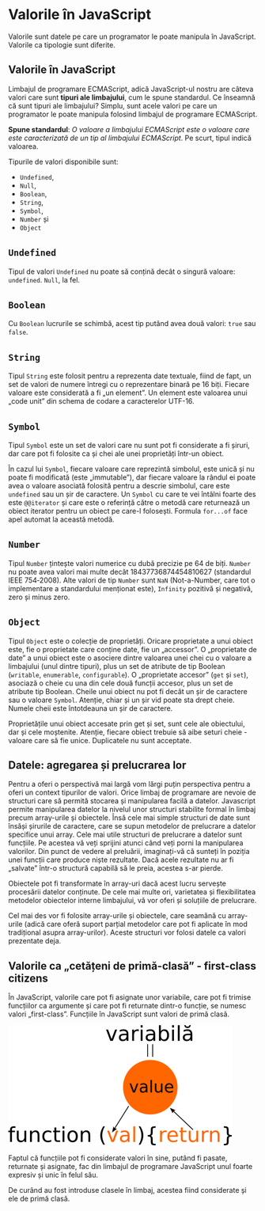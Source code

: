 # Valorile în JavaScript

Valorile sunt datele pe care un programator le poate manipula în JavaScript. Valorile ca tipologie sunt diferite.

## Valorile în JavaScript

Limbajul de programare ECMAScript, adică JavaScript-ul nostru are câteva valori care sunt **tipuri ale limbajului**, cum le spune standardul. Ce înseamnă că sunt tipuri ale limbajului? Simplu, sunt acele valori pe care un programator le poate manipula folosind limbajul de programare ECMAScript.

**Spune standardul**: *O valoare a limbajului ECMAScript este o valoare care este caracterizată de un tip al limbajului ECMAScript*.
Pe scurt, tipul indică valoarea.

Tipurile de valori disponibile sunt:

- `Undefined`,
- `Null`,
- `Boolean`,
- `String`,
- `Symbol`,
- `Number` și
- `Object`

## `Undefined`

Tipul de valori `Undefined` nu poate să conțină decât o singură valoare: `undefined`. `Null`, la fel.

## `Boolean`

Cu `Boolean` lucrurile se schimbă, acest tip putând avea două valori: `true` sau `false`.

## `String`

Tipul `String` este folosit pentru a reprezenta date textuale, fiind de fapt, un set de valori de numere întregi cu o reprezentare binară pe 16 biți. Fiecare valoare este considerată a fi „un element”. Un element este valoarea unui „code unit” din schema de codare a caracterelor UTF-16.

## `Symbol`

Tipul `Symbol` este un set de valori care nu sunt pot fi considerate a fi șiruri, dar care pot fi folosite ca și chei ale unei proprietăți într-un obiect.

În cazul lui `Symbol`, fiecare valoare care reprezintă simbolul, este unică și nu poate fi modificată (este „immutable”), dar fiecare valoare la rândul ei poate avea o valoare asociată folosită pentru a descrie simbolul, care este `undefined` sau un șir de caractere. Un `Symbol` cu care te vei întâlni foarte des este `@@iterator` și care este o referință către o metodă care returnează un obiect iterator pentru un obiect pe care-l folosești. Formula `for...of` face apel automat la această metodă.

## `Number`

Tipul `Number` țintește valori numerice cu dubă precizie pe 64 de biți.
`Number` nu poate avea valori mai multe decât 18437736874454810627 (standardul IEEE 754‐2008).
Alte valori de tip `Number` sunt `NaN` (Not-a-Number, care tot o implementare a standardului menționat este), `Infinity` pozitivă și negativă, zero și minus zero.

## `Object`

Tipul `Object` este o colecție de proprietăți.
Oricare proprietate a unui obiect este, fie o proprietate care conține date, fie un „accessor”.
O „proprietate de date” a unui obiect este o asociere dintre valoarea unei chei cu o valoare a limbajului (unul dintre tipuri), plus un set de atribute de tip Boolean (`writable`, `enumerable`, `configurable`).
O „proprietate accesor” (`get` și `set`), asociază o cheie cu una din cele două funcții accesor, plus un set de atribute tip Boolean.
Cheile unui obiect nu pot fi decât un șir de caractere sau o valoare `Symbol`. Atenție, chiar și un șir vid poate sta drept cheie. Numele cheii este întotdeauna un șir de caractere.

Proprietățile unui obiect accesate prin get și set, sunt cele ale obiectului, dar și cele moștenite.
Atenție, fiecare obiect trebuie să aibe seturi cheie - valoare care să fie unice. Duplicatele nu sunt acceptate.

## Datele: agregarea și prelucrarea lor

Pentru a oferi o perspectivă mai largă vom lărgi puțin perspectiva pentru a oferi un context tipurilor de valori.
Orice limbaj de programare are nevoie de structuri care să permită stocarea și manipularea facilă a datelor.
Javascript permite manipularea datelor la nivelul unor structuri stabilite formal în limbaj precum array-urile și obiectele. Însă cele mai simple structuri de date sunt însăși șirurile de caractere, care se supun metodelor de prelucrare a datelor specifice unui array.
Cele mai utile structuri de prelucrare a datelor sunt funcțiile. Pe acestea vă veți sprijini atunci când veți porni la manipularea valorilor. Din punct de vedere al preluării, imaginați-vă că sunteți în poziția unei funcții care produce niște rezultate. Dacă acele rezultate nu ar fi „salvate” într-o structură capabilă să le preia, acestea s-ar pierde.

Obiectele pot fi transformate în array-uri dacă acest lucru servește procesării datelor conținute. De cele mai multe ori, varietatea și flexibilitatea metodelor obiectelor interne limbajului, vă vor oferi și soluțiile de prelucrare.

Cel mai des vor fi folosite array-urile și obiectele, care seamănă cu array-urile (adică care oferă suport parțial metodelor care pot fi aplicate în mod tradițional asupra array-urilor).
Aceste structuri vor folosi datele ca valori prezentate deja.

## Valorile ca „cetățeni de primă-clasă” - first-class citizens

În JavaScript, valorile care pot fi asignate unor variabile, care pot fi trimise funcțiilor ca argumente și care pot fi returnate dintr-o funcție, se numesc valori „first-class”. Funcțiile în JavaScript sunt valori de primă clasă.

![](firstclasscitizen.png)

Faptul că funcțiile pot fi considerate valori în sine, putând fi pasate, returnate și asignate, fac din limbajul de programare JavaScript unul foarte expresiv și unic în felul său.

De curând au fost introduse clasele în limbaj, acestea fiind considerate și ele de primă clasă.
